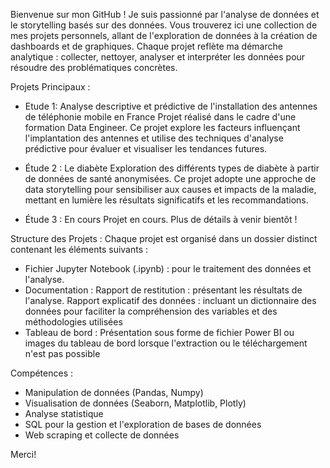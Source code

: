 Bienvenue sur mon GitHub ! 
Je suis passionné par l'analyse de données et le storytelling basés sur des données.
Vous trouverez ici une collection de mes projets personnels, allant de l'exploration de données à la création de dashboards et de graphiques.
Chaque projet reflète ma démarche analytique : collecter, nettoyer, analyser et interpréter les données pour résoudre des problématiques concrètes.

Projets Principaux :
- Etude 1: Analyse descriptive et prédictive de l'installation des antennes de téléphonie mobile en France
Projet réalisé dans le cadre d'une formation Data Engineer. Ce projet explore les facteurs influençant l'implantation des antennes et utilise des techniques d'analyse prédictive pour évaluer et visualiser les tendances futures.

- Étude 2 : Le diabète
Exploration des différents types de diabète à partir de données de santé anonymisées. Ce projet adopte une approche de data storytelling pour sensibiliser aux causes et impacts de la maladie, mettant en lumière les résultats significatifs et les recommandations.

- Étude 3 : En cours
Projet en cours. Plus de détails à venir bientôt !

Structure des Projets :
Chaque projet est organisé dans un dossier distinct contenant les éléments suivants :

- Fichier Jupyter Notebook (.ipynb) : pour le traitement des données et l'analyse.
- Documentation :
  Rapport de restitution : présentant les résultats de l'analyse.
  Rapport explicatif des données : incluant un dictionnaire des données pour faciliter la compréhension des variables et des méthodologies utilisées
- Tableau de bord : Présentation sous forme de fichier Power BI ou images du tableau de bord lorsque l'extraction ou le téléchargement n'est pas possible


Compétences :
- Manipulation de données (Pandas, Numpy)
- Visualisation de données (Seaborn, Matplotlib, Plotly)
- Analyse statistique
- SQL pour la gestion et l'exploration de bases de données
- Web scraping et collecte de données

  
Merci!
